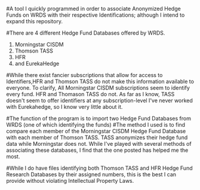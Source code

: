 #A tool I quickly programmed in order to associate Anonymized Hedge Funds on WRDS with their respective Identifications; although I intend to expand this repository.

#There are 4 different Hedge Fund Databases offered by WRDS.
  1. Morningstar CISDM
  2. Thomson TASS
  3. HFR
  4. and EurekaHedge

#While there exist fancier subscriptions that allow for access to Identifiers,HFR and Thomson TASS do not make this information available to everyone.
To clarify,
   All Morningstar CISDM subscriptions seem to identify every fund.
     HFR and Thomason TASS do not. As far as I know, TASS doesn't seem to offer identifiers at any subscription-level
     I've never worked with Eurekahedge, so I know very little about it.

#The function of the program is to import two Hedge Fund Databases from WRDS (one of which identifying the funds)
#The method I used is to find compare each member of the Morningstar CISDM Hedge Fund Database with each member of Thomson TASS. TASS anonymizes their hedge fund data while Morningstar does not. While I've played with several methods of associating these databases, I find that the one posted has helped me the most.

#While I do have files identifying both Thomson TASS and HFR Hedge Fund Research Databases by their assigned numbers, this is the best I can provide without violating Intellectual Property Laws.

